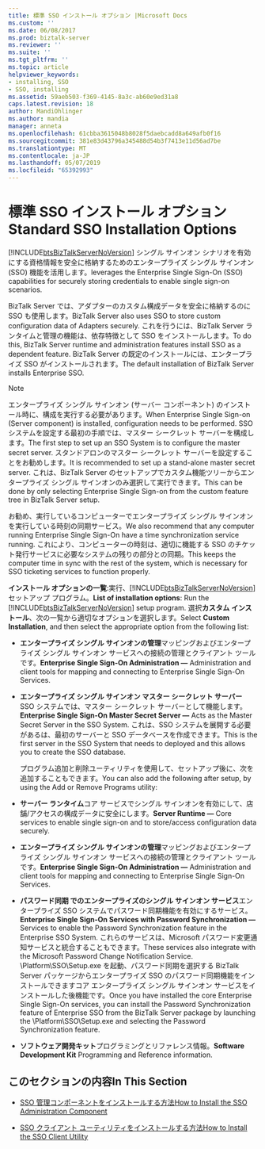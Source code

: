 ```yaml
---
title: 標準 SSO インストール オプション |Microsoft Docs
ms.custom: ''
ms.date: 06/08/2017
ms.prod: biztalk-server
ms.reviewer: ''
ms.suite: ''
ms.tgt_pltfrm: ''
ms.topic: article
helpviewer_keywords:
- installing, SSO
- SSO, installing
ms.assetid: 59aeb503-f369-4145-8a3c-ab60e9ed31a8
caps.latest.revision: 18
author: MandiOhlinger
ms.author: mandia
manager: anneta
ms.openlocfilehash: 61cbba3615048b8028f5daebcadd8a649afb0f16
ms.sourcegitcommit: 381e83d43796a345488d54b3f7413e11d56ad7be
ms.translationtype: MT
ms.contentlocale: ja-JP
ms.lasthandoff: 05/07/2019
ms.locfileid: "65392993"
---
```

# <a name="standard-sso-installation-options"></a><span data-ttu-id="5f1e7-102">標準 SSO インストール オプション</span><span class="sxs-lookup"><span data-stu-id="5f1e7-102">Standard SSO Installation Options</span></span>
[!INCLUDE[btsBizTalkServerNoVersion](../includes/btsbiztalkservernoversion-md.md)] <span data-ttu-id="5f1e7-103">シングル サインオン シナリオを有効にする資格情報を安全に格納するためのエンタープライズ シングル サインオン (SSO) 機能を活用します。</span><span class="sxs-lookup"><span data-stu-id="5f1e7-103">leverages the Enterprise Single Sign-On (SSO) capabilities for securely storing credentials to enable single sign-on scenarios.</span></span>  
  
 <span data-ttu-id="5f1e7-104">BizTalk Server では、アダプターのカスタム構成データを安全に格納するのに SSO も使用します。</span><span class="sxs-lookup"><span data-stu-id="5f1e7-104">BizTalk Server also uses SSO to store custom configuration data of Adapters securely.</span></span> <span data-ttu-id="5f1e7-105">これを行うには、BizTalk Server ランタイムと管理の機能は、依存特徴として SSO をインストールします。</span><span class="sxs-lookup"><span data-stu-id="5f1e7-105">To do this, BizTalk Server runtime and administration features install SSO as a dependent feature.</span></span> <span data-ttu-id="5f1e7-106">BizTalk Server の既定のインストールには、エンタープライズ SSO がインストールされます。</span><span class="sxs-lookup"><span data-stu-id="5f1e7-106">The default installation of BizTalk Server installs Enterprise SSO.</span></span>  
  
> [!NOTE]
>  <span data-ttu-id="5f1e7-107">エンタープライズ シングル サインオン (サーバー コンポーネント) のインストール時に、構成を実行する必要があります。</span><span class="sxs-lookup"><span data-stu-id="5f1e7-107">When Enterprise Single Sign-on (Server component) is installed, configuration needs to be performed.</span></span> <span data-ttu-id="5f1e7-108">SSO システムを設定する最初の手順では、マスター シークレット サーバーを構成します。</span><span class="sxs-lookup"><span data-stu-id="5f1e7-108">The first step to set up an SSO System is to configure the master secret server.</span></span> <span data-ttu-id="5f1e7-109">スタンドアロンのマスター シークレット サーバーを設定することをお勧めします。</span><span class="sxs-lookup"><span data-stu-id="5f1e7-109">It is recommended to set up a stand-alone master secret server.</span></span> <span data-ttu-id="5f1e7-110">これは、BizTalk Server のセットアップでカスタム機能ツリーからエンタープライズ シングル サインオンのみ選択して実行できます。</span><span class="sxs-lookup"><span data-stu-id="5f1e7-110">This can be done by only selecting Enterprise Single Sign-on from the custom feature tree in BizTalk Server setup.</span></span>  
>   
>  <span data-ttu-id="5f1e7-111">お勧め、実行しているコンピューターでエンタープライズ シングル サインオンを実行している時刻の同期サービス。</span><span class="sxs-lookup"><span data-stu-id="5f1e7-111">We also recommend that any computer running Enterprise Single Sign-On have a time synchronization service running.</span></span> <span data-ttu-id="5f1e7-112">これにより、コンピューターの時刻は、適切に機能する SSO のチケット発行サービスに必要なシステムの残りの部分との同期。</span><span class="sxs-lookup"><span data-stu-id="5f1e7-112">This keeps the computer time in sync with the rest of the system, which is necessary for SSO ticketing services to function properly.</span></span>  
  
 <span data-ttu-id="5f1e7-113">**インストール オプションの一覧**:実行、[!INCLUDE[btsBizTalkServerNoVersion](../includes/btsbiztalkservernoversion-md.md)]セットアップ プログラム。</span><span class="sxs-lookup"><span data-stu-id="5f1e7-113">**List of installation options**: Run the [!INCLUDE[btsBizTalkServerNoVersion](../includes/btsbiztalkservernoversion-md.md)] setup program.</span></span> <span data-ttu-id="5f1e7-114">選択**カスタム インストール**、次の一覧から適切なオプションを選択します。</span><span class="sxs-lookup"><span data-stu-id="5f1e7-114">Select **Custom Installation**, and then select the appropriate option from the following list:</span></span>  
  
- <span data-ttu-id="5f1e7-115">**エンタープライズ シングル サインオンの管理**マッピングおよびエンタープライズ シングル サインオン サービスへの接続の管理とクライアント ツールです。</span><span class="sxs-lookup"><span data-stu-id="5f1e7-115">**Enterprise Single Sign-On Administration ―** Administration and client tools for mapping and connecting to Enterprise Single Sign-On Services.</span></span>  
  
- <span data-ttu-id="5f1e7-116">**エンタープライズ シングル サインオン マスター シークレット サーバー** SSO システムでは、マスター シークレット サーバーとして機能します。</span><span class="sxs-lookup"><span data-stu-id="5f1e7-116">**Enterprise Single Sign-On Master Secret Server ―** Acts as the Master Secret Server in the SSO System.</span></span> <span data-ttu-id="5f1e7-117">これは、SSO システムを展開する必要があるは、最初のサーバーと SSO データベースを作成できます。</span><span class="sxs-lookup"><span data-stu-id="5f1e7-117">This is the first server in the SSO System that needs to deployed and this allows you to create the SSO database.</span></span>  
  
  <span data-ttu-id="5f1e7-118">プログラム追加と削除ユーティリティを使用して、セットアップ後に、次を追加することもできます。</span><span class="sxs-lookup"><span data-stu-id="5f1e7-118">You can also add the following after setup, by using the Add or Remove Programs utility:</span></span>  
  
- <span data-ttu-id="5f1e7-119">**サーバー ランタイム**コア サービスでシングル サインオンを有効にして、店舗/アクセスの構成データに安全にします。</span><span class="sxs-lookup"><span data-stu-id="5f1e7-119">**Server Runtime ―** Core services to enable single sign-on and to store/access configuration data securely.</span></span>  
  
- <span data-ttu-id="5f1e7-120">**エンタープライズ シングル サインオンの管理**マッピングおよびエンタープライズ シングル サインオン サービスへの接続の管理とクライアント ツールです。</span><span class="sxs-lookup"><span data-stu-id="5f1e7-120">**Enterprise Single Sign-On Administration ―** Administration and client tools for mapping and connecting to Enterprise Single Sign-On Services.</span></span>  
  
- <span data-ttu-id="5f1e7-121">**パスワード同期 でのエンタープライズのシングル サインオン サービス**エンタープライズ SSO システムでパスワード同期機能を有効にするサービス。</span><span class="sxs-lookup"><span data-stu-id="5f1e7-121">**Enterprise Single Sign-On Services with Password Synchronization ―** Services to enable the Password Synchronization feature in the Enterprise SSO System.</span></span> <span data-ttu-id="5f1e7-122">これらのサービスは、Microsoft パスワード変更通知サービスと統合することもできます。</span><span class="sxs-lookup"><span data-stu-id="5f1e7-122">These services also integrate with the Microsoft Password Change Notification Service.</span></span> <span data-ttu-id="5f1e7-123">\Platform\SSO\Setup.exe を起動、パスワード同期を選択する BizTalk Server パッケージからエンタープライズ SSO のパスワード同期機能をインストールできますコア エンタープライズ シングル サインオン サービスをインストールした後機能です。</span><span class="sxs-lookup"><span data-stu-id="5f1e7-123">Once you have installed the core Enterprise Single Sign-On services, you can install the Password Synchronization feature of Enterprise SSO from the BizTalk Server package by launching the \Platform\SSO\Setup.exe and selecting the Password Synchronization feature.</span></span>  
  
- <span data-ttu-id="5f1e7-124">**ソフトウェア開発キット**プログラミングとリファレンス情報。</span><span class="sxs-lookup"><span data-stu-id="5f1e7-124">**Software Development Kit** Programming and Reference information.</span></span>  
  
## <a name="in-this-section"></a><span data-ttu-id="5f1e7-125">このセクションの内容</span><span class="sxs-lookup"><span data-stu-id="5f1e7-125">In This Section</span></span>  
  
-   [<span data-ttu-id="5f1e7-126">SSO 管理コンポーネントをインストールする方法</span><span class="sxs-lookup"><span data-stu-id="5f1e7-126">How to Install the SSO Administration Component</span></span>](../core/how-to-install-the-sso-administration-component.md)  
  
-   [<span data-ttu-id="5f1e7-127">SSO クライアント ユーティリティをインストールする方法</span><span class="sxs-lookup"><span data-stu-id="5f1e7-127">How to Install the SSO Client Utility</span></span>](../core/how-to-install-the-sso-client-utility.md)